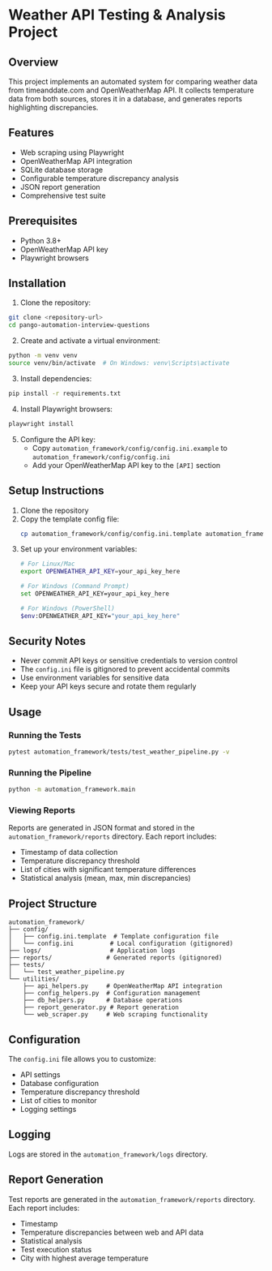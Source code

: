 # Weather API Testing & Analysis Project

## Overview
This project implements an automated system for comparing weather data from timeanddate.com and OpenWeatherMap API. It collects temperature data from both sources, stores it in a database, and generates reports highlighting discrepancies.

## Features
- Web scraping using Playwright
- OpenWeatherMap API integration
- SQLite database storage
- Configurable temperature discrepancy analysis
- JSON report generation
- Comprehensive test suite

## Prerequisites
- Python 3.8+
- OpenWeatherMap API key
- Playwright browsers

## Installation

1. Clone the repository:
```bash
git clone <repository-url>
cd pango-automation-interview-questions
```

2. Create and activate a virtual environment:
```bash
python -m venv venv
source venv/bin/activate  # On Windows: venv\Scripts\activate
```

3. Install dependencies:
```bash
pip install -r requirements.txt
```

4. Install Playwright browsers:
```bash
playwright install
```

5. Configure the API key:
   - Copy `automation_framework/config/config.ini.example` to `automation_framework/config/config.ini`
   - Add your OpenWeatherMap API key to the `[API]` section

## Setup Instructions

1. Clone the repository
2. Copy the template config file:
   ```bash
   cp automation_framework/config/config.ini.template automation_framework/config/config.ini
   ```
3. Set up your environment variables:
   ```bash
   # For Linux/Mac
   export OPENWEATHER_API_KEY=your_api_key_here
   
   # For Windows (Command Prompt)
   set OPENWEATHER_API_KEY=your_api_key_here
   
   # For Windows (PowerShell)
   $env:OPENWEATHER_API_KEY="your_api_key_here"
   ```

## Security Notes

- Never commit API keys or sensitive credentials to version control
- The `config.ini` file is gitignored to prevent accidental commits
- Use environment variables for sensitive data
- Keep your API keys secure and rotate them regularly

## Usage

### Running the Tests
```bash
pytest automation_framework/tests/test_weather_pipeline.py -v
```

### Running the Pipeline
```bash
python -m automation_framework.main
```

### Viewing Reports
Reports are generated in JSON format and stored in the `automation_framework/reports` directory. Each report includes:
- Timestamp of data collection
- Temperature discrepancy threshold
- List of cities with significant temperature differences
- Statistical analysis (mean, max, min discrepancies)

## Project Structure
```
automation_framework/
├── config/
│   ├── config.ini.template  # Template configuration file
│   └── config.ini          # Local configuration (gitignored)
├── logs/                   # Application logs
├── reports/               # Generated reports (gitignored)
├── tests/
│   └── test_weather_pipeline.py
└── utilities/
    ├── api_helpers.py     # OpenWeatherMap API integration
    ├── config_helpers.py  # Configuration management
    ├── db_helpers.py      # Database operations
    ├── report_generator.py # Report generation
    └── web_scraper.py     # Web scraping functionality
```

## Configuration
The `config.ini` file allows you to customize:
- API settings
- Database configuration
- Temperature discrepancy threshold
- List of cities to monitor
- Logging settings

## Logging
Logs are stored in the `automation_framework/logs` directory.

## Report Generation

Test reports are generated in the `automation_framework/reports` directory. Each report includes:
- Timestamp
- Temperature discrepancies between web and API data
- Statistical analysis
- Test execution status
- City with highest average temperature
